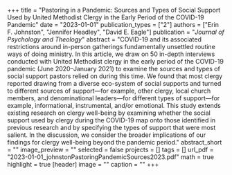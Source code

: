 +++
title = "Pastoring in a Pandemic: Sources and Types of Social Support Used by United Methodist Clergy in the Early Period of the COVID-19 Pandemic"
date = "2023-01-01"
publication_types = ["2"]
authors = ["Erin F. Johnston", "Jennifer Headley", "David E. Eagle"]
publication = "*Journal of Psychology and Theology*"
abstract = "COVID-19 and its associated restrictions around in-person gatherings fundamentally unsettled routine ways of doing ministry. In this article, we draw on 50 in-depth interviews conducted with United Methodist clergy in the early period of the COVID-19 pandemic (June 2020–January 2021) to examine the sources and types of social support pastors relied on during this time. We found that most clergy reported drawing from a diverse eco-system of social supports and turned to different sources of support—for example, other clergy, local church members, and denominational leaders—for different types of support—for example, informational, instrumental, and/or emotional. This study extends existing research on clergy well-being by examining whether the social support used by clergy during the COVID-19 map onto those identified in previous research and by specifying the types of support that were most salient. In the discussion, we consider the broader implications of our findings for clergy well-being beyond the pandemic period."
abstract_short = ""
image_preview = ""
selected = false
projects = []
tags = []
url_pdf = "2023-01-01_johnstonPastoringPandemicSources2023.pdf"
math = true
highlight = true
[header]
image = ""
caption = ""
+++
